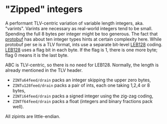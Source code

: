 #   "Zipped" integers

A performant TLV-centric variation of variable length integers, aka. "varints". 
Varints are necessary as real-world integers tend to be small.
Spending the full 8 bytes per integer might be too generous. 
The fact that [protobuf][g] has about ten integer types hints at certain complexity here. 
While protobuf per se is a TLV format, ints use a separate bit-level [LEB128][b] coding. 
[LEB128][b] uses a flag bit in each byte.
If the flag is 1, there is one more byte; flag 0 means it is the last byte.

ABC is TLV-centric, so there is no need for LEB128.
Normally, the length is already mentioned in the TLV header.

  - `ZINTu64feed/drain` packs an integer skipping the upper zero bytes,
  - `ZINTu128feed/drain` packs a pair of ints, each one taking 1,2,4 or 8 bytes,
  - `ZINTi64feed/drain` packs a signed integer using the zig-zag coding,
  - `ZINTf64feed/drain` packs a float (integers and binary fractions pack well).

All zipints are little-endian.

[b]: https://en.wikipedia.org/wiki/LEB128
[g]: https://protobuf.dev/programming-guides/encoding/
